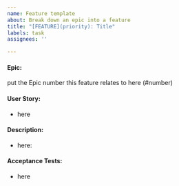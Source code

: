 ```yaml
---
name: Feature template
about: Break down an epic into a feature
title: "[FEATURE](priority): Title"
labels: task
assignees: ''

---
```


#### Epic:
put the Epic number this feature relates to here (#number)
#### User Story:
* here
#### Description:
* here:
#### Acceptance Tests:
* here
